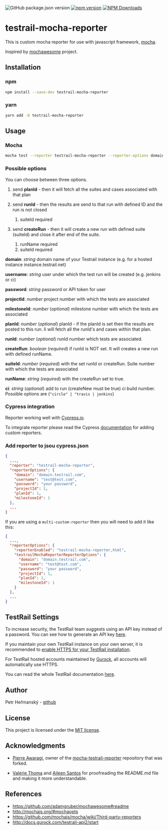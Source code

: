 ![GitHub package.json version](https://img.shields.io/github/package-json/v/hermape7/testrail-mocha-reporter?color=blue)
[![npm version](https://badge.fury.io/js/testrail-mocha-reporter.svg)](https://www.npmjs.com/package/testrail-mocha-reporter)
[![NPM Downloads](https://img.shields.io/npm/dt/testrail-mocha-reporter.svg?style=flat)]()

# testrail-mocha-reporter

This is custom mocha reporter for use with javascript framework, [mocha](https://mochajs.org/).

Inspired by [mochawesome](https://github.com/adamgruber/mochawesome) project.

## Installation

### npm

```Bash
npm install --save-dev testrail-mocha-reporter
```

### yarn

```Bash
yarn add -D testrail-mocha-reporter
```

## Usage

### Mocha

```bash
mocha test --reporter testrail-mocha-reporter --reporter-options domain=domain.testrail.com,username=test@test.com,password=12345678,...
```

### Possible options

You can choose between three options.

1. send **planId** - then it will fetch all the suites and cases associated with that plan

2. send **runId** - then the results are send to that run with defined ID and the run is not closed
   1. suiteId required

3. send **createRun** - then it will create a new run with defined suite (suiteId) and close it after end of the suite.
   1. runName required
   2. suiteId required

**domain**: *string* domain name of your Testrail instance (e.g. for a hosted instance instance.testrail.net)

**username**: *string* user under which the test run will be created (e.g. jenkins or ci)

**password**: *string* password or API token for user

**projectId**: *number* project number with which the tests are associated

**milestoneId**: *number* (*optional*) milestone number with which the tests are associated

**planId**: *number* (*optional*) planId - if the planId is set then the results are posted to this run. Ii will fetch all the runId's and cases within that plan.

**runId**: *number* (*optional*) runId number which tests are associated.

**createRun**: *boolean* (*required*) if runId is NOT set. It will creates a new run with defined runName.

**suiteId**: *number* (*required*) with the set runId or createRun. Suite number with which the tests are associated

**runName**: *string* (*required*) with the createRun set to true.

**ci**: *string* (*optional*) add to run (createNew must be true) ci build number. Possible options are (`"circle" | "travis | jenkins`)

### Cypress integration

Reporter working well with [Cypress.io](https://www.cypress.io/).

To integrate reporter please read the Cypress [documentation](https://docs.cypress.io/guides/tooling/reporters.html) for adding custom reporters.

### Add reporter to jsou cypress.json

```json
{
  ...,
  "reporter": "testrail-mocha-reporter",
  "reporterOptions": {
    "domain": "domain.testrail.com",
    "username": "test@test.com",
    "password": "your password",
    "projectId": 1,  
    "planId": 1,
    "milestoneId": 1
  },
  ...
}
```

If you are using a `multi-custom-reporter` then you will need to add it like this: 

```json
{
  ...,
  "reporterOptions": {
    "reporterEnabled": "testrail-mocha-reporter,html",
    "testrailMochaReporterReporterOptions": {
      "domain": "domain.testrail.com",
      "username": "test@test.com",
      "password": "your password",
      "projectId": 1,  
      "planId": 1,
      "milestoneId": 1
    }
  },
  ...
}

```

## TestRail Settings

To increase security, the TestRail team suggests using an API key instead of a password. You can see how to generate an API key [here](http://docs.gurock.com/testrail-api2/accessing#username_and_api_key).

If you maintain your own TestRail instance on your own server, it is recommended to [enable HTTPS for your TestRail installation](http://docs.gurock.com/testrail-admin/admin-securing#using_https).

For TestRail hosted accounts maintained by [Gurock](http://www.gurock.com/), all accounts will automatically use HTTPS.

You can read the whole TestRail documentation [here](http://docs.gurock.com/).

## Author

Petr Heřmanský - [github](https://github.com/mickosav)

## License

This project is licensed under the [MIT license](/LICENSE.md).

## Acknowledgments

* [Pierre Awaragi](https://github.com/awaragi), owner of the [mocha-testrail-reporter](https://github.com/awaragi/mocha-testrail-reporter) repository that was forked.

* [Valerie Thoma](https://github.com/ValerieThoma) and [Aileen Santos](https://github.com/asantos3026) for proofreading the README.md file and making it more understandable.

## References

* <https://github.com/adamgruber/mochawesome#readme>
* <http://mochajs.org/#mochaopts>
* <https://github.com/mochajs/mocha/wiki/Third-party-reporters>
* <http://docs.gurock.com/testrail-api2/start>
